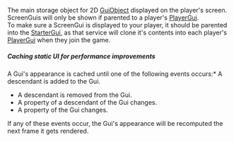 The main storage object for 2D [GuiObject](https://developer.roblox.com/en-us/api-reference/class/GuiObject) displayed on the player's screen. ScreenGuis will only be shown if parented to a player's [PlayerGui](https://developer.roblox.com/en-us/api-reference/class/PlayerGui).  
To make sure a ScreenGui is displayed to your player, it should be parented into the [StarterGui](https://developer.roblox.com/en-us/api-reference/class/StarterGui), as that service will clone it's contents into each player's [PlayerGui](https://developer.roblox.com/en-us/api-reference/class/PlayerGui) when they join the game.

##### Caching static UI for performance improvements

A Gui's appearance is cached until one of the following events occurs:*   A descendant is added to the Gui.
*   A descendant is removed from the Gui.
*   A property of a descendant of the Gui changes.
*   A property of the Gui changes.

If any of these events occur, the Gui's appearance will be recomputed the next frame it gets rendered.